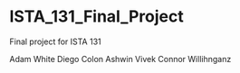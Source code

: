 # ISTA_131_Final_Project
 Final project for ISTA 131

Adam White
Diego Colon
Ashwin Vivek
Connor Willihnganz